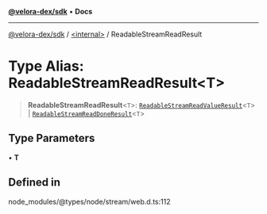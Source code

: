 [**@velora-dex/sdk**](../../README.md) • **Docs**

***

[@velora-dex/sdk](../../globals.md) / [\<internal\>](../README.md) / ReadableStreamReadResult

# Type Alias: ReadableStreamReadResult\<T\>

> **ReadableStreamReadResult**\<`T`\>: [`ReadableStreamReadValueResult`](../interfaces/ReadableStreamReadValueResult.md)\<`T`\> \| [`ReadableStreamReadDoneResult`](../interfaces/ReadableStreamReadDoneResult.md)\<`T`\>

## Type Parameters

• **T**

## Defined in

node\_modules/@types/node/stream/web.d.ts:112
